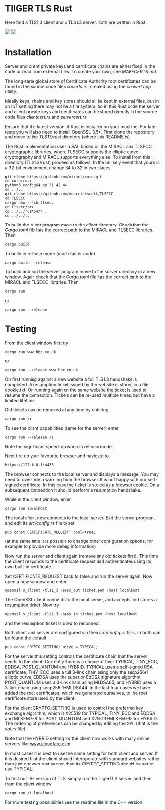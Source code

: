 # TIIGER TLS Rust

Here find a TLS1.3 client and a TLS1.3 server. Both are written in Rust.

<img src="https://img.shields.io/badge/language-rust-blue.svg"/>
<img src="https://img.shields.io/badge/platform-mac | linux | win-lightgrey.svg?style=flat"/>

# Installation

Server and client private keys and certificate chains are either fixed in the code or read from 
external files. To create your own, see *MAKECERTS.md*

The long-term global store of Certificate Authority root certificates can be found in the source code files *cacerts.rs*, created 
using the *convert.cpp* utility.

Ideally keys, chains and key stores should all be kept in external files, but in an IoT setting there may not be a file system. 
So in this Rust code the server and client private keys and certificates can be stored directly in the 
source code files *clientcert.rs* and *servercert.rs*

Ensure that the latest version of Rust is installed on your machine. For later tests you will also need to install OpenSSL 3.5+. 
First clone the repository and move to the *TLS13/rust* directory (where this README is)

The Rust implementation uses a SAL based on the MIRACL and TLSECC cryptographic libraries, where TLSECC supports the elliptic 
curve cryptography and MIRACL supports everything else. To install from this directory (TLS1.3/rust) proceed as follows. In the 
unlikely event that yours is a 32-bit environment change 64 to 32 in two places.

	git clone https://github.com/miracl/core.git
	cd core/rust
	python3 config64.py 31 42 44
	cd ../..
	git clone https://github.com/mcarrickscott/TLSECC
	cd TLSECC
	cargo new --lib tlsecc
	cd tlsecc/src
	cp ../../rust64/* .
	cd ../../..

To build the client program move to the *client* directory. Check that the *Cargo.toml* file has the correct path to the MIRACL 
and TLSECC libraries. Then 

	cargo build

To build in release mode (much faster code)

	cargo build --release

To build and run the server program move to the *server* directory in a new window. Again check that the *Cargo.toml* file has 
the correct path to the MIRACL and TLSECC libraries. Then 

	cargo run
	
or

	cargo run --release

# Testing

From the client window first try

	cargo run www.bbc.co.uk

or

	cargo run --release www.bbc.co.uk

On first running against a new website a full TLS1.3 handshake is completed. A resumption ticket issued by the website is stored in a 
file cookie.txt. On running again on the same website the ticket is used to resume the connection. Tickets can be re-used multiple 
times, but have a limited lifetime.

Old tickets can be removed at any time by entering

	cargo run /r

To see the client capabilities (same for the server) enter

	cargo run --release /s

Note the significant speed-up when in release mode.

Next fire up your favourite browser and navigate to

	https://127.0.0.1:4433

The browser connects to the local server and displays a message. You may need to over-ride a warning from the browser. 
It is not happy with our self-signed certificate.
In this case the ticket is stored as a browser cookie. On a subsequent connection it 
should perform a resumption handshake.


While in the client window, enter

	cargo run localhost

The local client now connects to the local server. Exit the server program, and edit its *src/config.rs* file to set

	pub const CERTIFICATE_REQUEST: bool=true;

(at the same time it is possible to change other configuration options, for example to provide more debug information)

Now run the server and client again (remove any old tickets first). This time the client responds to the certificate request and 
authenticates using its own built-in certificate. 

Set CERTIFICATE\_REQUEST back to false and run the server again. Now open a new window and enter

	openssl s_client -tls1_3 -sess_out ticket.pem -host localhost

The OpenSSL client connects to the local server, and accepts and stores a resumption ticket. Now try

	openssl s_client -tls1_3 -sess_in ticket.pem -host localhost
 
and the resumption ticket is used to reconnect.


Both client and server are configured via their *src/config.rs* files. In both can be found the default

	pub const CRYPTO_SETTING: usize = TYPICAL;

For the server this setting controls the certificate chain that the server sends to the client. Currently there
is a choice of five: TYPICAL, TINY_ECC, EDDSA, POST_QUANTUM and HYBRID. TYPICAL uses a self-signed RSA certificate, TINY_ECC
uses a full 3-link chain using only the secp256r1 elliptic curve, EDDSA uses the superior EdDSA signature algorithm, POST_QUANTUM 
uses a 3-link chain using MLDSA65, and HYBRID
uses a 3-link chain using secp256r1+MLDSA44. In the last four cases we have added the root certificates, which we generated
ourselves, to the root certificate store used by the client.

For the client CRYPTO\_SETTING is used to control the preferred key exchange algorithm, which is X25519 for TYPICAL, TINY\_ECC and EDDSA 
and MLKEM768 for POST\_QUANTUM and X25519+MLKEM768 for HYBRID. The ordering of preferences can be changed by editing the SAL (that is 
the *sal.rs* file).

Note that the HYBRID setting for the client now works with many online servers like www.cloudfare.com 

In most cases it is best to use the same setting for both client and server. If it is desired that the client should interoperate
with standard websites rather than just our own rust server, then its CRYPTO\_SETTING should be set to use TYPICAL. 

To test our IBE version of TLS, simply run the TiigerTLS server, and then from the client window

	cargo run /i localhost

For more testing possibilities see the readme file in the C++ version
